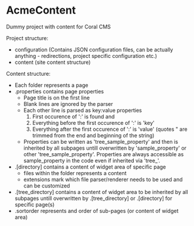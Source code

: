 AcmeContent
===========

Dummy project with content for Coral CMS

Project structure:

+ configuration (Contains JSON configuration files, can be actually anything - redirections, project specific configuration etc.)
+ content (site content structure)

Content structure:

- Each folder represents a page
- .properties contains page properties
    - Page title is on the first line
    - Blank lines are ignored by the parser
    - Each other line is parsed as key:value properties
        1. First occurence of ':' is found and
        2. Everything before the first occurence of ':' is 'key'
        2. Everything after the first occurence of ':' is 'value' (quotes " are trimmed from the end and beginning of the string)
    - Properties can be written as 'tree_sample_property' and then is inherited by all subpages untill overwritten by 'sample_property' or other 'tree_sample_property'. Properties are always accessible as sample_property in the code even if inherited via 'tree_'.
- .[directory] contains a content of widget area of specific page
    - files within the folder represents a content
    - extensions mark which file parser/renderer needs to be used and can be customized
- .[tree_directory] contains a content of widget area to be inherited by all subpages untill overwritten by .[tree_directory] or .[directory] for specific page(s)
- .sortorder represents and order of sub-pages (or content of widget area)